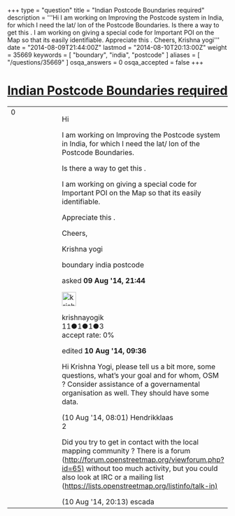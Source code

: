 +++
type = "question"
title = "Indian Postcode Boundaries required"
description = '''Hi  I am working on Improving the Postcode system in India, for which I need the lat/ lon of the Postcode Boundaries. Is there a way to get this . I am working on giving a special code for Important POI on the Map so that its easily identifiable. Appreciate this . Cheers, Krishna yogi'''
date = "2014-08-09T21:44:00Z"
lastmod = "2014-08-10T20:13:00Z"
weight = 35669
keywords = [ "boundary", "india", "postcode" ]
aliases = [ "/questions/35669" ]
osqa_answers = 0
osqa_accepted = false
+++

<div class="headNormal">

# [Indian Postcode Boundaries required](/questions/35669/indian-postcode-boundaries-required)

</div>

<div id="main-body">

<div id="askform">

<table id="question-table" style="width:100%;">
<colgroup>
<col style="width: 50%" />
<col style="width: 50%" />
</colgroup>
<tbody>
<tr>
<td style="width: 30px; vertical-align: top"><div class="vote-buttons">
<span id="post-35669-upvote" class="ajax-command post-vote up" rel="nofollow" title="I like this post (click again to cancel)"> </span>
<div id="post-35669-score" class="post-score" title="current number of votes">
0
</div>
<span id="post-35669-downvote" class="ajax-command post-vote down" rel="nofollow" title="I dont like this post (click again to cancel)"> </span> <span id="favorite-mark" class="ajax-command favorite-mark" rel="nofollow" title="mark/unmark this question as favorite (click again to cancel)"> </span>
<div id="favorite-count" class="favorite-count">
&#10;</div>
</div></td>
<td><div id="item-right">
<div class="question-body">
<p>Hi</p>
<p>I am working on Improving the Postcode system in India, for which I need the lat/ lon of the Postcode Boundaries.</p>
<p>Is there a way to get this .</p>
<p>I am working on giving a special code for Important POI on the Map so that its easily identifiable.</p>
<p>Appreciate this .</p>
<p>Cheers,</p>
<p>Krishna yogi</p>
</div>
<div id="question-tags" class="tags-container tags">
<span class="post-tag tag-link-boundary" rel="tag" title="see questions tagged &#39;boundary&#39;">boundary</span> <span class="post-tag tag-link-india" rel="tag" title="see questions tagged &#39;india&#39;">india</span> <span class="post-tag tag-link-postcode" rel="tag" title="see questions tagged &#39;postcode&#39;">postcode</span>
</div>
<div id="question-controls" class="post-controls">
&#10;</div>
<div class="post-update-info-container">
<div class="post-update-info post-update-info-user">
<p>asked <strong>09 Aug '14, 21:44</strong></p>
<img src="https://secure.gravatar.com/avatar/fc1a775886777cd038003284e01bdd95?s=32&amp;d=identicon&amp;r=g" class="gravatar" width="32" height="32" alt="krishnayogik&#39;s gravatar image" />
<p><span>krishnayogik</span><br />
<span class="score" title="11 reputation points">11</span><span title="1 badges"><span class="badge1">●</span><span class="badgecount">1</span></span><span title="1 badges"><span class="silver">●</span><span class="badgecount">1</span></span><span title="3 badges"><span class="bronze">●</span><span class="badgecount">3</span></span><br />
<span class="accept_rate" title="Rate of the user&#39;s accepted answers">accept rate:</span> <span title="krishnayogik has no accepted answers">0%</span></p>
</div>
<div class="post-update-info post-update-info-edited">
<p><span> edited <strong>10 Aug '14, 09:36</strong> </span></p>
</div>
</div>
<div id="comments-container-35669" class="comments-container">
<span id="35675"></span>
<div id="comment-35675" class="comment">
<div id="post-35675-score" class="comment-score">
&#10;</div>
<div class="comment-text">
<p>Hi Krishna Yogi, please tell us a bit more, some questions, what’s your goal and for whom, OSM ? Consider assistance of a governamental organisation as well. They should have some data.</p>
</div>
<div id="comment-35675-info" class="comment-info">
<span class="comment-age">(10 Aug '14, 08:01)</span> <span class="comment-user userinfo">Hendrikklaas</span>
</div>
</div>
<span id="35687"></span>
<div id="comment-35687" class="comment">
<div id="post-35687-score" class="comment-score">
2
</div>
<div class="comment-text">
<p>Did you try to get in contact with the local mapping community ? There is a forum (<a href="http://forum.openstreetmap.org/viewforum.php?id=65)">http://forum.openstreetmap.org/viewforum.php?id=65)</a> without too much activity, but you could also look at IRC or a mailing list (<a href="https://lists.openstreetmap.org/listinfo/talk-in)">https://lists.openstreetmap.org/listinfo/talk-in)</a></p>
</div>
<div id="comment-35687-info" class="comment-info">
<span class="comment-age">(10 Aug '14, 20:13)</span> <span class="comment-user userinfo">escada</span>
</div>
</div>
</div>
<div id="comment-tools-35669" class="comment-tools">
&#10;</div>
<div class="clear">
&#10;</div>
<div id="comment-35669-form-container" class="comment-form-container">
&#10;</div>
<div class="clear">
&#10;</div>
</div></td>
</tr>
</tbody>
</table>

</div>

</div>

